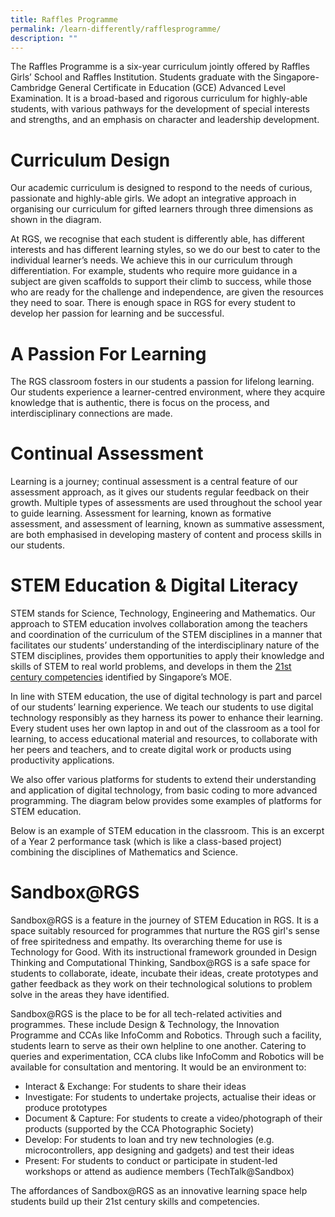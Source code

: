 ```yaml
---
title: Raffles Programme
permalink: /learn-differently/rafflesprogramme/
description: ""
---
```

The Raffles Programme is a six-year curriculum jointly offered by Raffles Girls’ School and Raffles Institution. Students graduate with the Singapore-Cambridge General Certificate in Education (GCE) Advanced Level Examination. It is a broad-based and rigorous curriculum for highly-able students, with various pathways for the development of special interests and strengths, and an emphasis on character and leadership development.

# Curriculum Design

Our academic curriculum is designed to respond to the needs of curious, passionate and highly-able girls. We adopt an integrative approach in organising our curriculum for gifted learners through three dimensions as shown in the diagram.

At RGS, we recognise that each student is differently able, has different interests and has different learning styles, so we do our best to cater to the individual learner’s needs. We achieve this in our curriculum through differentiation. For example, students who require more guidance in a subject are given scaffolds to support their climb to success, while those who are ready for the challenge and independence, are given the resources they need to soar. There is enough space in RGS for every student to develop her passion for learning and be successful.

# A Passion For Learning

The RGS classroom fosters in our students a passion for lifelong learning. Our students experience a learner-centred environment, where they acquire knowledge that is authentic, there is focus on the process, and interdisciplinary connections are made.

# Continual Assessment

Learning is a journey; continual assessment is a central feature of our assessment approach, as it gives our students regular feedback on their growth. Multiple types of assessments are used throughout the school year to guide learning. Assessment for learning, known as formative assessment, and assessment of learning, known as summative assessment, are both emphasised in developing mastery of content and process skills in our students.

# STEM Education & Digital Literacy 

STEM stands for Science, Technology, Engineering and Mathematics. Our approach to STEM education involves collaboration among the teachers and coordination of the curriculum of the STEM disciplines in a manner that facilitates our students’ understanding of the interdisciplinary nature of the STEM disciplines, provides them opportunities to apply their knowledge and skills of STEM to real world problems, and develops in them the  [21st century competencies](https://www.moe.gov.sg/education-in-sg/21st-century-competencies) identified by Singapore’s MOE.


In line with STEM education, the use of digital technology is part and parcel of our students’ learning experience. We teach our students to use digital technology responsibly as they harness its power to enhance their learning. Every student uses her own laptop in and out of the classroom as a tool for learning, to access educational material and resources, to collaborate with her peers and teachers, and to create digital work or products using productivity applications.

We also offer various platforms for students to extend their understanding and application of digital technology, from basic coding to more advanced programming. The diagram below provides some examples of platforms for STEM education.

Below is an example of STEM education in the classroom. This is an excerpt of a Year 2 performance task (which is like a class-based project) combining the disciplines of Mathematics and Science.

# Sandbox@RGS
Sandbox@RGS is a feature in the journey of STEM Education in RGS. It is a space suitably resourced for programmes that nurture the RGS girl's sense of free spiritedness and empathy. Its overarching theme for use is Technology for Good. With its instructional framework grounded in Design Thinking and Computational Thinking, Sandbox@RGS is a safe space for students to collaborate, ideate, incubate their ideas, create prototypes and gather feedback as they work on their technological solutions to problem solve in the areas they have identified.

Sandbox@RGS is the place to be for all tech-related activities and programmes. These include Design & Technology, the Innovation Programme and CCAs like InfoComm and Robotics. Through such a facility, students learn to serve as their own helpline to one another. Catering to queries and experimentation, CCA clubs like InfoComm and Robotics will be available for consultation and mentoring. It would be an environment to:

* Interact & Exchange: For students to share their ideas
* Investigate: For students to undertake projects, actualise their ideas or produce prototypes
* Document & Capture: For students to create a video/photograph of their products (supported by the CCA Photographic Society)
* Develop: For students to loan and try new technologies (e.g. microcontrollers, app designing and gadgets) and test their ideas
* Present: For students to conduct or participate in student-led workshops or attend as audience members (TechTalk@Sandbox)

The affordances of Sandbox@RGS as an innovative learning space help students build up their 21st century skills and competencies.